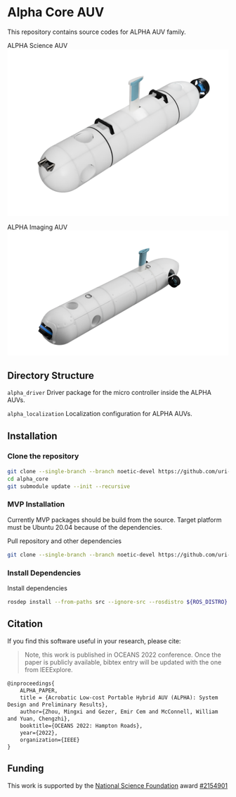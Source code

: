 # Alpha Core AUV

This repository contains source codes for ALPHA AUV family.

ALPHA Science AUV
![alpha sci picture](docs/images/alpha_sci.png)

ALPHA Imaging AUV
![alpha img picutre](docs/images/alpha_img.png)

## Directory Structure

`alpha_driver`
Driver package for the micro controller inside the ALPHA AUVs.

`alpha_localization`
Localization configuration for ALPHA AUVs.

## Installation

### Clone the repository

```bash
git clone --single-branch --branch noetic-devel https://github.com/uri-ocean-robotics/alpha_core
cd alpha_core
git submodule update --init --recursive
```

### MVP Installation

Currently MVP packages should be build from the source.
Target platform must be Ubuntu 20.04 because of the dependencies.

Pull repository and other dependencies
```bash
git clone --single-branch --branch noetic-devel https://github.com/uri-ocean-robotics/mvp_msgs
```

### Install Dependencies

Install dependencies
```bash
rosdep install --from-paths src --ignore-src --rosdistro ${ROS_DISTRO} -y
```

## Citation

If you find this software useful in your research, please cite:

> Note, this work is published in OCEANS 2022 conference. Once the paper is publicly available, bibtex entry
will be updated with the one from IEEExplore.

```
@inproceedings{
    ALPHA_PAPER,
    title = {Acrobatic Low-cost Portable Hybrid AUV (ALPHA): System Design and Preliminary Results},
    author={Zhou, Mingxi and Gezer, Emir Cem and McConnell, William and Yuan, Chengzhi},
    booktitle={OCEANS 2022: Hampton Roads},
    year={2022},
    organization={IEEE}
}
```

## Funding
This work is supported by the [National Science Foundation](https://www.nsf.gov/) award [#2154901](https://www.nsf.gov/awardsearch/showAward?AWD_ID=2154901&HistoricalAwards=false)
